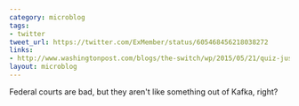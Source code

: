 ```yaml
---
category: microblog
tags:
- twitter
tweet_url: https://twitter.com/ExMember/status/605468456218038272
links:
- http://www.washingtonpost.com/blogs/the-switch/wp/2015/05/21/quiz-just-how-kafkaesque-is-the-court-that-oversees-nsa-spying/
layout: microblog
---
```

Federal courts are bad, but they aren't like something out of Kafka, right?
